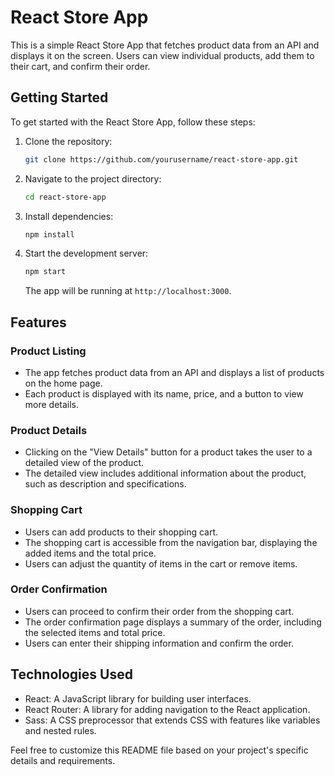 # React Store App

This is a simple React Store App that fetches product data from an API and displays it on the screen. Users can view individual products, add them to their cart, and confirm their order.

## Getting Started

To get started with the React Store App, follow these steps:

1. Clone the repository:

   ```bash
   git clone https://github.com/yourusername/react-store-app.git
   ```

2. Navigate to the project directory:

   ```bash
   cd react-store-app
   ```

3. Install dependencies:

   ```bash
   npm install
   ```

4. Start the development server:

   ```bash
   npm start
   ```

   The app will be running at `http://localhost:3000`.

## Features

### Product Listing

- The app fetches product data from an API and displays a list of products on the home page.
- Each product is displayed with its name, price, and a button to view more details.

### Product Details

- Clicking on the "View Details" button for a product takes the user to a detailed view of the product.
- The detailed view includes additional information about the product, such as description and specifications.

### Shopping Cart

- Users can add products to their shopping cart.
- The shopping cart is accessible from the navigation bar, displaying the added items and the total price.
- Users can adjust the quantity of items in the cart or remove items.

### Order Confirmation

- Users can proceed to confirm their order from the shopping cart.
- The order confirmation page displays a summary of the order, including the selected items and total price.
- Users can enter their shipping information and confirm the order.

## Technologies Used

- React: A JavaScript library for building user interfaces.
- React Router: A library for adding navigation to the React application.
- Sass: A CSS preprocessor that extends CSS with features like variables and nested rules.


Feel free to customize this README file based on your project's specific details and requirements.
